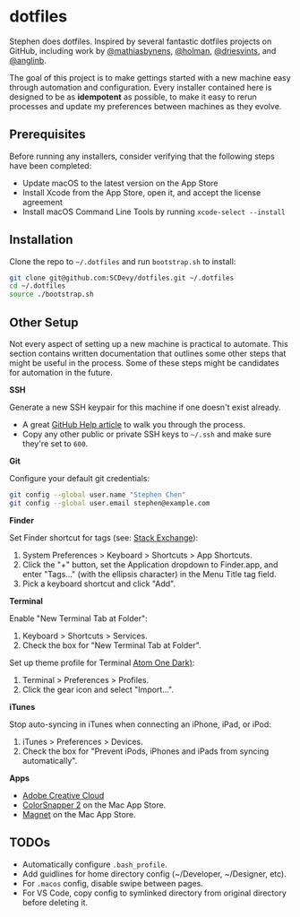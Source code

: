 # dotfiles

Stephen does dotfiles. Inspired by several fantastic dotfiles projects on GitHub, including work by [@mathiasbynens](https://github.com/mathiasbynens/dotfiles), [@holman](https://github.com/holman/dotfiles), [@driesvints](https://github.com/driesvints/dotfiles), and [@anglinb](https://github.com/anglinb/dotfiles).

The goal of this project is to make gettings started with a new machine easy through automation and configuration. Every installer contained here is designed to be as **idempotent** as possible, to make it easy to rerun processes and update my preferences between machines as they evolve.

## Prerequisites

Before running any installers, consider verifying that the following steps have been completed:

- Update macOS to the latest version on the App Store
- Install Xcode from the App Store, open it, and accept the license agreement
- Install macOS Command Line Tools by running `xcode-select --install`

## Installation

Clone the repo to `~/.dotfiles` and run `bootstrap.sh` to install:

```sh
git clone git@github.com:SCDevy/dotfiles.git ~/.dotfiles
cd ~/.dotfiles
source ./bootstrap.sh
```

## Other Setup

Not every aspect of setting up a new machine is practical to automate. This section contains written documentation that outlines some other steps that might be useful in the process. Some of these steps might be candidates for automation in the future.

**SSH**

Generate a new SSH keypair for this machine if one doesn't exist already.

- A great [GitHub Help article](https://help.github.com/articles/generating-a-new-ssh-key-and-adding-it-to-the-ssh-agent/) to walk you through the process.
- Copy any other public or private SSH keys to `~/.ssh` and make sure they're set to `600`.

**Git**

Configure your default git credentials:

```sh
git config --global user.name "Stephen Chen"
git config --global user.email stephen@example.com
```

**Finder**

Set Finder shortcut for tags (see: [Stack Exchange](https://apple.stackexchange.com/a/342314)):

1. System Preferences > Keyboard > Shortcuts > App Shortcuts.
1. Click the "+" button, set the Application dropdown to Finder.app, and enter "Tags…" (with the ellipsis character) in the Menu Title tag field.
1. Pick a keyboard shortcut and click "Add".

**Terminal**

Enable "New Terminal Tab at Folder":

1. Keyboard > Shortcuts > Services.
1. Check the box for "New Terminal Tab at Folder".

Set up theme profile for Terminal [Atom One Dark)](https://github.com/nathanbuchar/atom-one-dark-terminal):

1. Terminal > Preferences > Profiles.
1. Click the gear icon and select "Import...".

**iTunes**

Stop auto-syncing in iTunes when connecting an iPhone, iPad, or iPod:

1. iTunes > Preferences > Devices.
1. Check the box for "Prevent iPods, iPhones and iPads from syncing automatically".

**Apps**

- [Adobe Creative Cloud](https://creative.adobe.com/products/download/creative-cloud)
- [ColorSnapper 2](https://itunes.apple.com/us/app/colorsnapper-2/id969418666) on the Mac App Store.
- [Magnet](https://itunes.apple.com/us/app/magnet/id441258766) on the Mac App Store.

## TODOs

- Automatically configure `.bash_profile`.
- Add guidlines for home directory config (~/Developer, ~/Designer, etc).
- For `.macos` config, disable swipe between pages.
- For VS Code, copy config to symlinked directory from original directory before deleting it.
